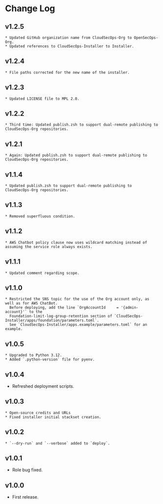 # Change Log

## v1.2.5
    * Updated GitHub organization name from CloudSecOps-Org to OpenSecOps-Org.
    * Updated references to CloudSecOps-Installer to Installer.

## v1.2.4
    * File paths corrected for the new name of the installer.

## v1.2.3
    * Updated LICENSE file to MPL 2.0.

## v1.2.2
    * Third time: Updated publish.zsh to support dual-remote publishing to CloudSecOps-Org repositories.

## v1.2.1
    * Again: Updated publish.zsh to support dual-remote publishing to CloudSecOps-Org repositories.

## v1.1.4
    * Updated publish.zsh to support dual-remote publishing to CloudSecOps-Org repositories.

## v1.1.3
    * Removed superfluous condition.

## v1.1.2
    * AWS Chatbot policy clause now uses wildcard matching instead of assuming the service role always exists.

## v1.1.1
    * Updated comment regarding scope.

## v1.1.0
    * Restricted the SNS topic for the use of the Org account only, as well as for AWS ChatBot.
      Before deploying, add the line `OrgAccountId     = '{admin-account}'` to the 
      Foundation-limit-log-group-retention section of `CloudSecOps-Installer/apps/foundation/parameters.toml`. 
      See `CloudSecOps-Installer/apps.example/parameters.toml` for an example.

## v1.0.5
    * Upgraded to Python 3.12.
    * Added `.python-version` file for pyenv.

## v1.0.4
  * Refreshed deployment scripts.

## v1.0.3
    * Open-source credits and URLs
    * Fixed installer initial stackset creation.

## v1.0.2
    * `--dry-run` and `--verbose` added to `deploy`.

## v1.0.1
  * Role bug fixed.

## v1.0.0
  * First release.
